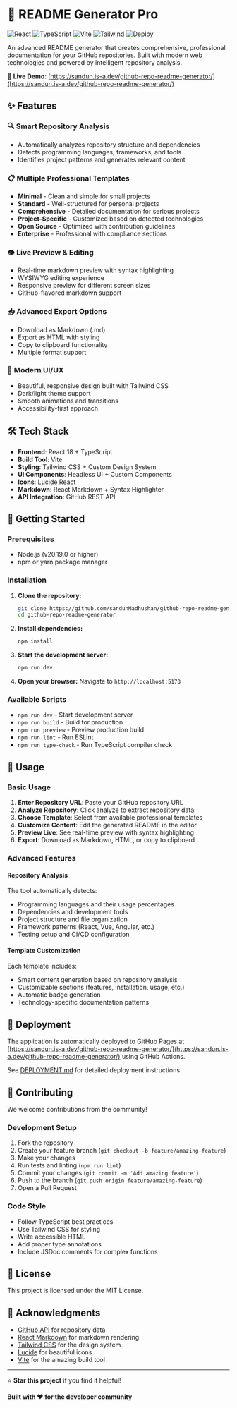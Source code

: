 # 📝 README Generator Pro

![React](https://img.shields.io/badge/React-18-blue) ![TypeScript](https://img.shields.io/badge/TypeScript-5-blue) ![Vite](https://img.shields.io/badge/Vite-5-purple) ![Tailwind](https://img.shields.io/badge/TailwindCSS-3-cyan) ![Deploy](https://github.com/sandunMadhushan/github-repo-readme-generator/workflows/Deploy%20to%20GitHub%20Pages/badge.svg)

An advanced README generator that creates comprehensive, professional documentation for your GitHub repositories. Built with modern web technologies and powered by intelligent repository analysis.

🔗 **Live Demo**: [https://sandun.is-a.dev/github-repo-readme-generator/](https://sandun.is-a.dev/github-repo-readme-generator/)

## ✨ Features

### 🔍 **Smart Repository Analysis**

- Automatically analyzes repository structure and dependencies
- Detects programming languages, frameworks, and tools
- Identifies project patterns and generates relevant content

### 📋 **Multiple Professional Templates**

- **Minimal** - Clean and simple for small projects
- **Standard** - Well-structured for personal projects
- **Comprehensive** - Detailed documentation for serious projects
- **Project-Specific** - Customized based on detected technologies
- **Open Source** - Optimized with contribution guidelines
- **Enterprise** - Professional with compliance sections

### 👁️ **Live Preview & Editing**

- Real-time markdown preview with syntax highlighting
- WYSIWYG editing experience
- Responsive preview for different screen sizes
- GitHub-flavored markdown support

### 📥 **Advanced Export Options**

- Download as Markdown (.md)
- Export as HTML with styling
- Copy to clipboard functionality
- Multiple format support

### 🎨 **Modern UI/UX**

- Beautiful, responsive design built with Tailwind CSS
- Dark/light theme support
- Smooth animations and transitions
- Accessibility-first approach

## 🛠️ Tech Stack

- **Frontend**: React 18 + TypeScript
- **Build Tool**: Vite
- **Styling**: Tailwind CSS + Custom Design System
- **UI Components**: Headless UI + Custom Components
- **Icons**: Lucide React
- **Markdown**: React Markdown + Syntax Highlighter
- **API Integration**: GitHub REST API

## 🚀 Getting Started

### Prerequisites

- Node.js (v20.19.0 or higher)
- npm or yarn package manager

### Installation

1. **Clone the repository:**

   ```bash
   git clone https://github.com/sandunMadhushan/github-repo-readme-generator
   cd github-repo-readme-generator
   ```

2. **Install dependencies:**

   ```bash
   npm install
   ```

3. **Start the development server:**

   ```bash
   npm run dev
   ```

4. **Open your browser:**
   Navigate to `http://localhost:5173`

### Available Scripts

- `npm run dev` - Start development server
- `npm run build` - Build for production
- `npm run preview` - Preview production build
- `npm run lint` - Run ESLint
- `npm run type-check` - Run TypeScript compiler check

## 📖 Usage

### Basic Usage

1. **Enter Repository URL**: Paste your GitHub repository URL
2. **Analyze Repository**: Click analyze to extract repository data
3. **Choose Template**: Select from available professional templates
4. **Customize Content**: Edit the generated README in the editor
5. **Preview Live**: See real-time preview with syntax highlighting
6. **Export**: Download as Markdown, HTML, or copy to clipboard

### Advanced Features

#### Repository Analysis

The tool automatically detects:

- Programming languages and their usage percentages
- Dependencies and development tools
- Project structure and file organization
- Framework patterns (React, Vue, Angular, etc.)
- Testing setup and CI/CD configuration

#### Template Customization

Each template includes:

- Smart content generation based on repository analysis
- Customizable sections (features, installation, usage, etc.)
- Automatic badge generation
- Technology-specific documentation patterns

## 🚀 Deployment

The application is automatically deployed to GitHub Pages at [https://sandun.is-a.dev/github-repo-readme-generator/](https://sandun.is-a.dev/github-repo-readme-generator/) using GitHub Actions.

See [DEPLOYMENT.md](DEPLOYMENT.md) for detailed deployment instructions.

## 🤝 Contributing

We welcome contributions from the community!

### Development Setup

1. Fork the repository
2. Create your feature branch (`git checkout -b feature/amazing-feature`)
3. Make your changes
4. Run tests and linting (`npm run lint`)
5. Commit your changes (`git commit -m 'Add amazing feature'`)
6. Push to the branch (`git push origin feature/amazing-feature`)
7. Open a Pull Request

### Code Style

- Follow TypeScript best practices
- Use Tailwind CSS for styling
- Write accessible HTML
- Add proper type annotations
- Include JSDoc comments for complex functions

## 📄 License

This project is licensed under the MIT License.

## 🙏 Acknowledgments

- [GitHub API](https://docs.github.com/en/rest) for repository data
- [React Markdown](https://github.com/remarkjs/react-markdown) for markdown rendering
- [Tailwind CSS](https://tailwindcss.com/) for the design system
- [Lucide](https://lucide.dev/) for beautiful icons
- [Vite](https://vitejs.dev/) for the amazing build tool

---

⭐ **Star this project** if you find it helpful!

**Built with ❤️ for the developer community**
